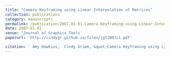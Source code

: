 ```yaml
---
title: "Camera Keyframing using Linear Interpolation of Matrices"
collection: publications
category: manuscripts
permalink: /publication/2007-01-01-Camera-Keyframing-using-Linear-Interpolation-of-Matrices
date: 2007-01-01
venue: 'Journal of Graphics Tools'
paperurl: 'http://cindygr.github.io/files/jgt2007ci.pdf'

citation: ' Amy Hawkins,  Cindy Grimm, &quot;Camera Keyframing using Linear Interpolation of Matrices.&quot; Journal of Graphics Tools, 2007.'
---
```


